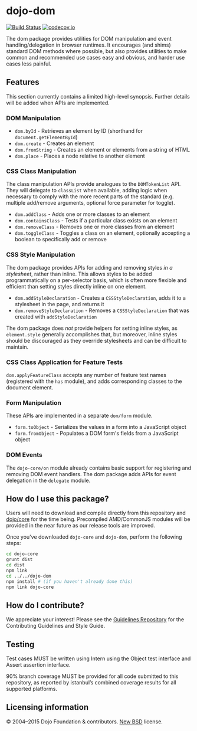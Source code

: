# dojo-dom

[![Build Status](https://travis-ci.org/dojo/dom.svg?branch=master)](https://travis-ci.org/dojo/dom)
[![codecov.io](http://codecov.io/github/dojo/dom/coverage.svg?branch=master)](http://codecov.io/github/dojo/dom?branch=master)


The dom package provides utilities for DOM manipulation and event handling/delegation in browser runtimes.
It encourages (and shims) standard DOM methods where possible, but also provides utilities to make
common and recommended use cases easy and obvious, and harder use cases less painful.

## Features

This section currently contains a limited high-level synopsis.  Further details will be added when APIs are implemented.

### DOM Manipulation

* `dom.byId` - Retrieves an element by ID (shorthand for `document.getElementById`)
* `dom.create` - Creates an element
* `dom.fromString` - Creates an element or elements from a string of HTML
* `dom.place` - Places a node relative to another element

### CSS Class Manipulation

The class manipulation APIs provide analogues to the `DOMTokenList` API.  They will delegate to `classList`
when available, adding logic when necessary to comply with the more recent parts of the standard
(e.g. multiple add/remove arguments, optional force parameter for toggle).

* `dom.addClass` - Adds one or more classes to an element
* `dom.containsClass` - Tests if a particular class exists on an element
* `dom.removeClass` - Removes one or more classes from an element
* `dom.toggleClass` - Toggles a class on an element, optionally accepting a boolean to specifically add or remove

### CSS Style Manipulation

The dom package provides APIs for adding and removing styles *in a stylesheet*, rather than inline.  This allows
styles to be added programmatically on a per-selector basis, which is often more flexible and efficient than
setting styles directly inline on one element.

* `dom.addStyleDeclaration` - Creates a `CSSStyleDeclaration`, adds it to a stylesheet in the page, and returns it
* `dom.removeStyleDeclaration` - Removes a `CSSStyleDeclaration` that was created with `addStyleDeclaration`

The dom package does *not* provide helpers for setting inline styles, as `element.style` generally accomplishes that,
but moreover, inline styles should be discouraged as they override stylesheets and can be difficult to maintain.

### CSS Class Application for Feature Tests

`dom.applyFeatureClass` accepts any number of feature test names (registered with the `has` module), and adds
corresponding classes to the document element.

### Form Manipulation

These APIs are implemented in a separate `dom/form` module.

* `form.toObject` - Serializes the values in a form into a JavaScript object
* `form.fromObject` - Populates a DOM form's fields from a JavaScript object

### DOM Events

The `dojo-core/on` module already contains basic support for registering and removing DOM event handlers.
The dom package adds APIs for event delegation in the `delegate` module.

## How do I use this package?

Users will need to download and compile directly from this repository and
[dojo/core](https://github.com/dojo/core) for the time being.
Precompiled AMD/CommonJS modules will be provided in the near future as our release tools are improved.

Once you've downloaded `dojo-core` and `dojo-dom`, perform the following steps:

```sh
cd dojo-core
grunt dist
cd dist
npm link
cd ../../dojo-dom
npm install # (if you haven't already done this)
npm link dojo-core
```

## How do I contribute?

We appreciate your interest!  Please see the [Guidelines Repository](https://github.com/dojo/guidelines#readme) for the
Contributing Guidelines and Style Guide.

## Testing

Test cases MUST be written using Intern using the Object test interface and Assert assertion interface.

90% branch coverage MUST be provided for all code submitted to this repository, as reported by istanbul’s combined coverage results for all supported platforms.

## Licensing information

© 2004–2015 Dojo Foundation & contributors. [New BSD](http://opensource.org/licenses/BSD-3-Clause) license.

